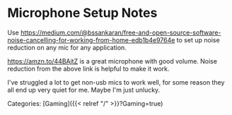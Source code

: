 # Microphone Setup Notes

Use
https://medium.com/@bssankaran/free-and-open-source-software-noise-cancelling-for-working-from-home-edb1b4e9764e
to set up noise reduction on any mic for any application.

https://amzn.to/44BAjtZ is a great microphone with good volume.
Noise reduction from the above link is helpful to make it work.

I've struggled a lot to get non-usb mics to work well, for some reason they all
end up very quiet for me.
Maybe I'm just unlucky.

Categories: [Gaming]({{< relref "/" >}}?Gaming=true)
